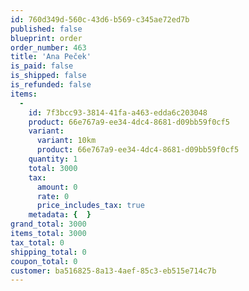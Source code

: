 ```yaml
---
id: 760d349d-560c-43d6-b569-c345ae72ed7b
published: false
blueprint: order
order_number: 463
title: 'Ana Peček'
is_paid: false
is_shipped: false
is_refunded: false
items:
  -
    id: 7f3bcc93-3814-41fa-a463-edda6c203048
    product: 66e767a9-ee34-4dc4-8681-d09bb59f0cf5
    variant:
      variant: 10km
      product: 66e767a9-ee34-4dc4-8681-d09bb59f0cf5
    quantity: 1
    total: 3000
    tax:
      amount: 0
      rate: 0
      price_includes_tax: true
    metadata: {  }
grand_total: 3000
items_total: 3000
tax_total: 0
shipping_total: 0
coupon_total: 0
customer: ba516825-8a13-4aef-85c3-eb515e714c7b
---
```

